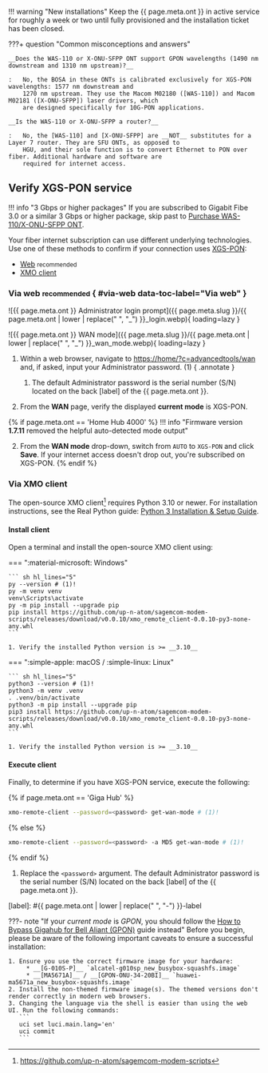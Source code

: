 !!! warning "New installations"
    Keep the {{ page.meta.ont }} in active service for roughly a week or two until fully provisioned and the
    installation ticket has been closed.

???+ question "Common misconceptions and answers"

    __Does the WAS-110 or X-ONU-SFPP ONT support GPON wavelengths (1490 nm downstream and 1310 nm upstream)?__

    :   No, the BOSA in these ONTs is calibrated exclusively for XGS-PON wavelengths: 1577 nm downstream and
        1270 nm upstream. They use the Macom M02180 ([WAS-110]) and Macom M02181 ([X-ONU-SFPP]) laser drivers, which
        are designed specifically for 10G-PON applications.

    __Is the WAS-110 or X-ONU-SFPP a router?__

    :   No, the [WAS-110] and [X-ONU-SFPP] are __NOT__ substitutes for a Layer 7 router. They are SFU ONTs, as opposed to
        HGU, and their sole function is to convert Ethernet to PON over fiber. Additional hardware and software are
        required for internet access.

## Verify XGS-PON service

!!! info "3 Gbps or higher packages"
    If you are subscribed to Gigabit Fibe 3.0 or a similar 3 Gbps or higher package, skip past to [Purchase WAS-110/X-ONU-SFPP ONT].

  [Purchase WAS-110/X-ONU-SFPP ONT]: #purchase-was-110-x-onu-sfpp-ont

Your fiber internet subscription can use different underlying technologies. Use one of these methods to confirm if your
connection uses [XGS-PON]:

* [Web](#via-web) <small>recommended</small>
* [XMO client](#via-xmo-client)


### Via web <small>recommended</small> { #via-web data-toc-label="Via web" }

<div class="swiper" markdown>

<div class="swiper-slide" markdown>

![{{ page.meta.ont }} Administrator login prompt]({{ page.meta.slug }}/{{ page.meta.ont | lower | replace(" ", "_") }}_login.webp){ loading=lazy }

</div>

<div class="swiper-slide" markdown>

![{{ page.meta.ont }} WAN mode]({{ page.meta.slug }}/{{ page.meta.ont | lower | replace(" ", "_") }}_wan_mode.webp){ loading=lazy }

</div>

</div>

1. Within a web browser, navigate to
   <https://home/?c=advancedtools/wan>
   and, if asked, input your Administrator password. (1)
   { .annotate }

    1. The default Administrator password is the serial number (S/N) located on the back [label] of the {{ page.meta.ont }}.

2. From the __WAN__ page, verify the displayed __current mode__ is XGS-PON.

{% if page.meta.ont == 'Home Hub 4000' %}
!!! info "Firmware version __1.7.11__ removed the helpful auto-detected mode output"

2. From the __WAN mode__ drop-down, switch from `AUTO` to `XGS-PON` and click __Save__. If your internet access doesn't
   drop out, you're subscribed on XGS-PON.
{% endif %}

### Via XMO client

The open-source XMO client[^1] requires Python 3.10 or newer. For installation instructions, see the Real Python guide:
[Python 3 Installation & Setup Guide](https://realpython.com/installing-python).

[^1]: <https://github.com/up-n-atom/sagemcom-modem-scripts>

<h4>Install client</h4>

Open a terminal and install the open-source XMO client using:

=== ":material-microsoft: Windows"

    ``` sh hl_lines="5"
    py --version # (1)!
    py -m venv venv
    venv\Scripts\activate
    py -m pip install --upgrade pip
    pip install https://github.com/up-n-atom/sagemcom-modem-scripts/releases/download/v0.0.10/xmo_remote_client-0.0.10-py3-none-any.whl
    ```

    1. Verify the installed Python version is >= __3.10__

=== ":simple-apple: macOS / :simple-linux: Linux"

    ``` sh hl_lines="5"
    python3 --version # (1)!
    python3 -m venv .venv
    . .venv/bin/activate
    python3 -m pip install --upgrade pip
    pip3 install https://github.com/up-n-atom/sagemcom-modem-scripts/releases/download/v0.0.10/xmo_remote_client-0.0.10-py3-none-any.whl
    ```

    1. Verify the installed Python version is >= __3.10__

<h4>Execute client</h4>

Finally, to determine if you have XGS-PON service, execute the following:

{% if page.meta.ont == 'Giga Hub' %}
``` sh
xmo-remote-client --password=<password> get-wan-mode # (1)!
```
{% else %}
``` sh
xmo-remote-client --password=<password> -a MD5 get-wan-mode # (1)!
```
{% endif %}

1. Replace the `<password>` argument. The default Administrator password is the serial number (S/N) located on the back [label] of the {{ page.meta.ont }}.

  [label]: #{{ page.meta.ont | lower | replace(" ", "-") }}-label

???- note "If your *current mode* is *GPON*, you should follow the [How to Bypass Gigahub for Bell Aliant (GPON)] guide instead"
    Before you begin, please be aware of the following important caveats to ensure a successful installation:

    1. Ensure you use the correct firmware image for your hardware:
         * __[G-010S-P]__ `alcatel-g010sp_new_busybox-squashfs.image`
         * __[MA5671A]__ / __[GPON-ONU-34-20BI]__ `huawei-ma5671a_new_busybox-squashfs.image`
    2. Install the non-themed firmware image(s). The themed versions don't render correctly in modern web browsers.
    3. Changing the language via the shell is easier than using the web UI. Run the following commands:
       ```
       uci set luci.main.lang='en'
       uci commit
       ```

  [G-010S-P]: ../gpon/ont/source-photonics/sps-34-24t-hp-tdfo.md
  [MA5671A]: ../gpon/ont/source-photonics/sps-34-24t-hp-tdfo.md
  [GPON-ONU-34-20BI]: ../gpon/ont/source-photonics/sps-34-24t-hp-tdfo.md

  [XGS-PON]: ../xgs-pon/index.md
  [How to Bypass Gigahub for Bell Aliant (GPON)]: https://github.com/dukeseb/Bell-Gigahub-Bypass-GPON
  [WAS-110]: ../xgs-pon/ont/bfw-solutions/was-110.md
  [X-ONU-SFPP]: ../xgs-pon/ont/potron-technology/x-onu-sfpp.md
